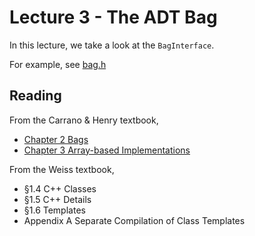 # Lecture 3 - The ADT Bag

In this lecture, we take a look at the `BagInterface`.

For example, see [bag.h](../../include/bag.h)

## Reading

From the Carrano & Henry textbook,

* [Chapter 2 Bags](https://msu.vitalsource.com/reader/books/9780138122782/epubcfi/6/62%5B%3Bvnd.vst.idref%3DP7001018341000000000000000000CEA%5D!/4/2%5BP7001018341000000000000000000CEA%5D/2/2%5BP7001018341000000000000000000CEB%5D/7:0%5B%2CBag%5D)
* [Chapter 3 Array-based Implementations](https://msu.vitalsource.com/reader/books/9780138122782/epubcfi/6/74%5B%3Bvnd.vst.idref%3DP7001018341000000000000000000EC1%5D!/4/2%5BP7001018341000000000000000000EC1%5D/2/2%5BP7001018341000000000000000000EC2%5D/7:0%5B%2C%20Ar%5D)

From the Weiss textbook,

* &sect;1.4 C++ Classes
* &sect;1.5 C++ Details
* &sect;1.6 Templates
* Appendix A Separate Compilation of Class Templates
